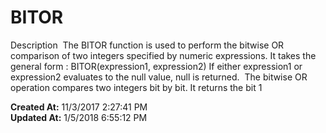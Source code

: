 # BITOR

Description  The BITOR function is used to perform the bitwise OR comparison of two integers specified by numeric expressions. It takes the general form : BITOR(expression1, expression2) If either expression1 or expression2 evaluates to the null value, null is returned.  The bitwise OR operation compares two integers bit by bit. It returns the bit 1  

**Created At:** 11/3/2017 2:27:41 PM  
**Updated At:** 1/5/2018 6:55:12 PM  

